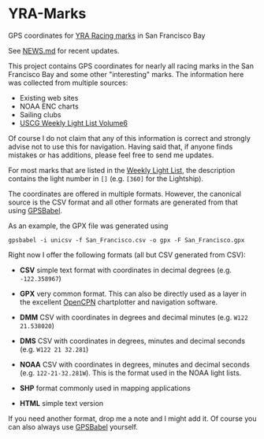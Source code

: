 YRA-Marks
=========

GPS coordinates for [YRA Racing marks][chart] in San Francisco Bay

See [NEWS.md](NEWS.md) for recent updates.

This project contains GPS coordinates for nearly all racing marks in the San
Francisco Bay and some other "interesting" marks.  The information here was
collected from multiple sources:

 * Existing web sites
 * NOAA ENC charts
 * Sailing clubs
 * [USCG Weekly Light List Volume6][llv6]
   
Of course I do not claim that any of this information is correct and strongly
advise not to use this for navigation.  Having said that, if anyone finds
mistakes or has additions, please feel free to send me updates.

For most marks that are listed in the [Weekly Light List][llv6], the description
contains the light number in `[]` (e.g. `[360]` for the Lightship).

The coordinates are offered in multiple formats.  However, the canonical source
is the CSV format and all other formats are generated from that using
[GPSBabel](http://www.gpsbabel.org/).

As an example, the GPX file was generated using

    gpsbabel -i unicsv -f San_Francisco.csv -o gpx -F San_Francisco.gpx

Right now I offer the following formats (all but CSV generated from CSV):

 * **CSV** simple text format with coordinates in decimal degrees (e.g. `-122.358967`)
 
 * **GPX** very common format.  This can also be directly used as a layer in the
   excellent [OpenCPN](http://opencpn.org/ocpn/) chartplotter and navigation
   software.
 
 * **DMM** CSV with coordinates in degrees and decimal minutes (e.g. `W122 21.538020`)

 * **DMS** CSV with coordinates in degrees, minutes and decimal seconds (e.g. `W122 21 32.281`)

 * **NOAA** CSV with coordinates in degrees, minutes and decimal seconds
   (e.g. `122-21-32.281W`).  This is the format used in the NOAA light lists.

 * **SHP** format commonly used in mapping applications

 * **HTML** simple text version

If you need another format, drop me a note and I might add it.  Of course you
can also always use [GPSBabel](http://www/gpsbabel.org/) yourself.
   
[llv6]: http://www.navcen.uscg.gov/?pageName=lightListWeeklyUpdates
[chart]: https://drive.google.com/open?id=1PqJZVzEl_s6P5R3jOrLbM9pnAQwle01e&usp=sharing
